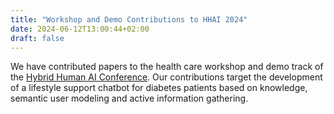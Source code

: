 ```yaml
---
title: "Workshop and Demo Contributions to HHAI 2024"
date: 2024-06-12T13:00:44+02:00
draft: false
---
```


We have contributed papers to the health care workshop and demo track of the [Hybrid Human AI
Conference](https://hhai-conference.org/2024/).  Our contributions target the development of a
lifestyle support chatbot for diabetes patients based on knowledge, semantic user modeling and
active information gathering.
